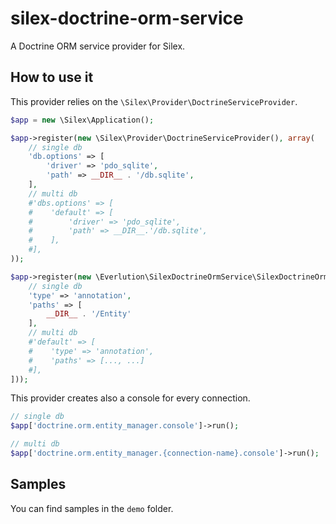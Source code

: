 # silex-doctrine-orm-service

A Doctrine ORM service provider for Silex.

## How to use it

This provider relies on the `\Silex\Provider\DoctrineServiceProvider`.

```php
$app = new \Silex\Application();

$app->register(new \Silex\Provider\DoctrineServiceProvider(), array(
    // single db
    'db.options' => [
        'driver' => 'pdo_sqlite',
        'path' => __DIR__ . '/db.sqlite',
    ],
    // multi db
    #'dbs.options' => [
    #    'default' => [
    #        'driver' => 'pdo_sqlite',
    #        'path' => __DIR__.'/db.sqlite',
    #    ],
    #],
));

$app->register(new \Everlution\SilexDoctrineOrmService\SilexDoctrineOrmServiceProvider([
    // single db
    'type' => 'annotation',
    'paths' => [
        __DIR__ . '/Entity'
    ],
    // multi db
    #'default' => [
    #    'type' => 'annotation',
    #    'paths' => [..., ...]
    #],
]));
```

This provider creates also a console for every connection.

```php
// single db
$app['doctrine.orm.entity_manager.console']->run();

// multi db
$app['doctrine.orm.entity_manager.{connection-name}.console']->run();
```

## Samples

You can find samples in the `demo` folder.
